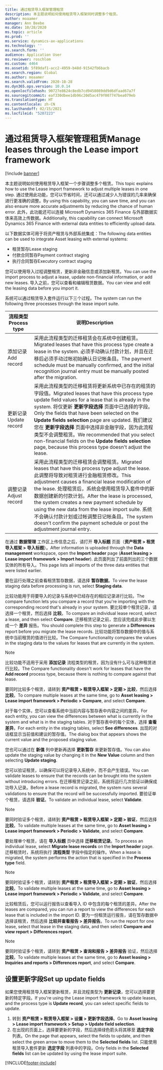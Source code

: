 ```yaml
---
title: 通过租赁导入框架管理租赁
description: 本主题说明如何使用租赁导入框架同时调整多个租赁。
author: moaamer
manager: Ann Beebe
ms.date: 10/28/2020
ms.topic: article
ms.prod: ''
ms.service: dynamics-ax-applications
ms.technology: ''
ms.search.form: ''
audience: Application User
ms.reviewer: roschlom
ms.custom: 4464
ms.assetid: 5f89daf1-acc2-4959-b48d-91542fb6bacb
ms.search.region: Global
ms.author: moaamer
ms.search.validFrom: 2020-10-28
ms.dyn365.ops.version: 10.0.14
ms.openlocfilehash: 90727e8624c8edb7cd9458089dd9d6dfaad67a7f
ms.sourcegitcommit: eaf330dbee1db96c20d5ac479f007747bea079eb
ms.translationtype: HT
ms.contentlocale: zh-CN
ms.lasthandoff: 02/15/2021
ms.locfileid: "5207223"
---
```

# <a name="manage-leases-through-the-lease-import-framework"></a><span data-ttu-id="defcd-103">通过租赁导入框架管理租赁</span><span class="sxs-lookup"><span data-stu-id="defcd-103">Manage leases through the Lease import framework</span></span>

[!include [banner](../includes/banner.md)]

<span data-ttu-id="defcd-104">本主题说明如何使用租赁导入框架一个步骤调整多个租赁。</span><span class="sxs-lookup"><span data-stu-id="defcd-104">This topic explains how to use the Lease import framework to adjust multiple leases in one step.</span></span> <span data-ttu-id="defcd-105">通过使用此功能，您可以节省时间，还可以通过减少人为错误的几率来确保进行更准确的调整。</span><span class="sxs-lookup"><span data-stu-id="defcd-105">By using this capability, you can save time, and you can also ensure more accurate adjustments by reducing the chance of human error.</span></span> <span data-ttu-id="defcd-106">此外，此功能还可以连接 Microsoft Dynamics 365 Finance 与外部数据实体来高效上传数据。</span><span class="sxs-lookup"><span data-stu-id="defcd-106">Additionally, this capability can connect Microsoft Dynamics 365 Finance with external data entities to efficiently upload data.</span></span>

<span data-ttu-id="defcd-107">以下数据实体可用于将资产租赁与外部系统集成：</span><span class="sxs-lookup"><span data-stu-id="defcd-107">The following data entities can be used to integrate Asset leasing with external systems:</span></span>

- <span data-ttu-id="defcd-108">租赁暂存</span><span class="sxs-lookup"><span data-stu-id="defcd-108">Lease staging</span></span>
- <span data-ttu-id="defcd-109">付款合同暂存</span><span class="sxs-lookup"><span data-stu-id="defcd-109">Payment contract staging</span></span>
- <span data-ttu-id="defcd-110">执行合同暂存</span><span class="sxs-lookup"><span data-stu-id="defcd-110">Executory contract staging</span></span>

<span data-ttu-id="defcd-111">您可以使用导入过程调整租赁，更新非金融信息或添加新租赁。</span><span class="sxs-lookup"><span data-stu-id="defcd-111">You can use the import process to adjust a lease, update non-financial information, or add new leases.</span></span> <span data-ttu-id="defcd-112">导入之前，您可以查看和编辑租赁数据。</span><span class="sxs-lookup"><span data-stu-id="defcd-112">You can view and edit the leasing data before you import it.</span></span>

<span data-ttu-id="defcd-113">系统可以通过租赁导入套件运行以下三个过程。</span><span class="sxs-lookup"><span data-stu-id="defcd-113">The system can run the following three processes through the lease import suite.</span></span>

| <span data-ttu-id="defcd-114">流程类型</span><span class="sxs-lookup"><span data-stu-id="defcd-114">Process type</span></span>  | <span data-ttu-id="defcd-115">说明</span><span class="sxs-lookup"><span data-stu-id="defcd-115">Description</span></span> |
|---------------|-------------|
| <span data-ttu-id="defcd-116">添加记录</span><span class="sxs-lookup"><span data-stu-id="defcd-116">Add record</span></span>    | <span data-ttu-id="defcd-117">采用此流程类型的迁移租赁会在系统中创建租赁。</span><span class="sxs-lookup"><span data-stu-id="defcd-117">Migrated leases that have this process type create a lease in the system.</span></span> <span data-ttu-id="defcd-118">必须手动确认付款计划，并且在迁移后必须手动过帐初始确认日记帐条目。</span><span class="sxs-lookup"><span data-stu-id="defcd-118">The payment schedule must be manually confirmed, and the initial recognition journal entry must be manually posted after the migration.</span></span> |
| <span data-ttu-id="defcd-119">更新记录</span><span class="sxs-lookup"><span data-stu-id="defcd-119">Update record</span></span> | <span data-ttu-id="defcd-120">采用此流程类型的迁移租赁将更新系统中已存在的租赁的字段值。</span><span class="sxs-lookup"><span data-stu-id="defcd-120">Migrated leases that have this process type update field values for a lease that is already in the system.</span></span> <span data-ttu-id="defcd-121">将仅更新 **更新字段选择** 页面中已选择的字段。</span><span class="sxs-lookup"><span data-stu-id="defcd-121">Only the fields that have been selected on the **Update fields selection** page are updated.</span></span> <span data-ttu-id="defcd-122">我们建议您在 **更新字段选择** 页面中选择非金融字段，因为此流程类型不会调整租赁。</span><span class="sxs-lookup"><span data-stu-id="defcd-122">We recommended that you select non-financial fields on the **Update fields selection** page, because this process type doesn't adjust the lease.</span></span> |
| <span data-ttu-id="defcd-123">调整记录</span><span class="sxs-lookup"><span data-stu-id="defcd-123">Adjust record</span></span> | <span data-ttu-id="defcd-124">采用此流程类型的迁移租赁会调整租赁。</span><span class="sxs-lookup"><span data-stu-id="defcd-124">Migrated leases that have this process type adjust the lease.</span></span> <span data-ttu-id="defcd-125">此调整将导致对租赁进行金融租赁修改。</span><span class="sxs-lookup"><span data-stu-id="defcd-125">This adjustment causes a financial lease modification of the lease.</span></span> <span data-ttu-id="defcd-126">处理租赁后，系统会使用租赁导入套件中的新数据创建新的付款计划。</span><span class="sxs-lookup"><span data-stu-id="defcd-126">After the lease is processed, the system creates a new payment schedule by using the new data from the lease import suite.</span></span> <span data-ttu-id="defcd-127">系统不会确认付款计划或过帐调整日记帐条目。</span><span class="sxs-lookup"><span data-stu-id="defcd-127">The system doesn't confirm the payment schedule or post the adjustment journal entry.</span></span> |

<span data-ttu-id="defcd-128">在通过 **数据管理** 工作区上传信息之后，请打开 **导入标题** 页面（**资产租赁 \> 租赁导入框架 \> 导入标题**）。</span><span class="sxs-lookup"><span data-stu-id="defcd-128">After information is uploaded through the **Data management** workspace, open the **Import header** page (**Asset leasing \> Lease import framework \> Import header**).</span></span> <span data-ttu-id="defcd-129">此页面列出了前面列出的三个数据实体的所有导入。</span><span class="sxs-lookup"><span data-stu-id="defcd-129">This page lists all imports of the three data entities that were listed earlier.</span></span>

<span data-ttu-id="defcd-130">要在运行处理之前查看租赁暂存数据，请选择 **暂存数据**。</span><span class="sxs-lookup"><span data-stu-id="defcd-130">To view the lease staging data before processing is run, select **Staging data**.</span></span>

<span data-ttu-id="defcd-131">比较功能用于将要导入的记录与系统中已经存在的相应记录进行比较。</span><span class="sxs-lookup"><span data-stu-id="defcd-131">The compare function lets you compare a record that you're importing with the corresponding record that's already in your system.</span></span> <span data-ttu-id="defcd-132">要比较单个租赁记录，请选择一个租赁，然后选择 **比较**。</span><span class="sxs-lookup"><span data-stu-id="defcd-132">To compare an individual lease record, select a lease, and then select **Compare**.</span></span> <span data-ttu-id="defcd-133">迁移租赁记录之前，您应该完成此步骤以生成一个 **差异** 报告。</span><span class="sxs-lookup"><span data-stu-id="defcd-133">You should complete this step to generate a **Differences** report before you migrate the lease records.</span></span> <span data-ttu-id="defcd-134">比较功能将暂存数据中的值与系统中当前租赁的值进行比较。</span><span class="sxs-lookup"><span data-stu-id="defcd-134">The Compare functionality compares the values in the staging data to the values for leases that are currently in the system.</span></span>

> [!NOTE]
> <span data-ttu-id="defcd-135">比较功能不适用于采用 **添加记录** 流程类型的租赁，因为没有什么可与这种租赁进行比较。</span><span class="sxs-lookup"><span data-stu-id="defcd-135">The Compare functionality doesn't work for leases that have the **Add record** process type, because there is nothing to compare against that lease.</span></span>
>
> <span data-ttu-id="defcd-136">要同时比较多个租赁，请转到 **资产租赁 \> 租赁导入框架 \> 定期 \> 比较**，然后选择 **比较**。</span><span class="sxs-lookup"><span data-stu-id="defcd-136">To compare multiple leases at the same time, go to **Asset leasing \> Lease import framework \> Periodic \> Compare**, and select **Compare**.</span></span>

<span data-ttu-id="defcd-137">对于每个实体，您可以查看系统中当前内容与暂存表中内容之间的差异。</span><span class="sxs-lookup"><span data-stu-id="defcd-137">For each entity, you can view the differences between what is currently in the system and what is in the staging tables.</span></span> <span data-ttu-id="defcd-138">对于暂存表中的每个实体，选择 **查看差异**。</span><span class="sxs-lookup"><span data-stu-id="defcd-138">For each entity in the staging tables, select **See differences**.</span></span> <span data-ttu-id="defcd-139">出现的对话框显示当前值和建议的暂存值。</span><span class="sxs-lookup"><span data-stu-id="defcd-139">The dialog box that appears shows the current value and the proposed staging value.</span></span>

<span data-ttu-id="defcd-140">您也可以通过在 **新值** 列中更新再选择 **更新暂存** 来更新暂存值。</span><span class="sxs-lookup"><span data-stu-id="defcd-140">You can also update the staging value by changing it in the **New Value** column and then selecting **Update staging**.</span></span>

<span data-ttu-id="defcd-141">您可以验证租赁，以确保可以将记录导入系统中，而不会产生错误。</span><span class="sxs-lookup"><span data-stu-id="defcd-141">You can validate leases to ensure that the records can be brought into the system without introducing errors.</span></span> <span data-ttu-id="defcd-142">在迁移租赁记录之前，系统将运行几次验证以确保成功导入记录。</span><span class="sxs-lookup"><span data-stu-id="defcd-142">Before a lease record is migrated, the system runs several validations to ensure that the record will be successfully imported.</span></span> <span data-ttu-id="defcd-143">要验证单个租赁，请选择 **验证**。</span><span class="sxs-lookup"><span data-stu-id="defcd-143">To validate an individual lease, select **Validate**.</span></span>

> [!NOTE]
> <span data-ttu-id="defcd-144">要同时验证多个租赁，请转到 **资产租赁 \> 租赁导入框架 \> 定期 \> 验证**，然后选择 **比较**。</span><span class="sxs-lookup"><span data-stu-id="defcd-144">To validate multiple leases at the same time, go to **Asset leasing \> Lease import framework \> Periodic \> Validate**, and select **Compare**.</span></span>

<span data-ttu-id="defcd-145">要处理单个租赁，请在 **导入标题** 页中选择 **迁移租赁记录**。</span><span class="sxs-lookup"><span data-stu-id="defcd-145">To process an individual lease, select **Migrate lease records** on the **Import header** page.</span></span> <span data-ttu-id="defcd-146">迁移租赁时，系统将执行 **流程类型** 字段中指定的操作。</span><span class="sxs-lookup"><span data-stu-id="defcd-146">When a lease is migrated, the system performs the action that is specified in the **Process type** field.</span></span>

> [!NOTE]
> <span data-ttu-id="defcd-147">要同时验证多个租赁，请转到 **资产租赁 \> 租赁导入框架 \> 定期 \> 验证**，然后选择 **比较**。</span><span class="sxs-lookup"><span data-stu-id="defcd-147">To validate multiple leases at the same time, go to **Asset leasing \> Lease import framework \> Periodic \> Validate**, and select **Compare**.</span></span>

<span data-ttu-id="defcd-148">比较租赁后，您可以运行报告以查看导入 ID 中包含的每个租赁的差异。</span><span class="sxs-lookup"><span data-stu-id="defcd-148">After the leases are compared, you can run a report to view the differences for each lease that is included in the import ID.</span></span> <span data-ttu-id="defcd-149">要为一份租赁运行报告，请在暂存数据中选择该租赁，然后选择 **比较并查看报告 \> 差异报告**。</span><span class="sxs-lookup"><span data-stu-id="defcd-149">To run the report for one lease, select that lease in the staging data, and then select **Compare and view report \> Differences report**.</span></span>

> [!NOTE]
> <span data-ttu-id="defcd-150">要同时验证多个租赁，请转到 **资产租赁 \> 查询和报告 \> 差异报告**  验证，然后选择 **比较**。</span><span class="sxs-lookup"><span data-stu-id="defcd-150">To validate multiple leases at the same time, go to **Asset leasing \> Inquiries and reports \> Differences report**, and select **Compare**.</span></span>

## <a name="set-up-update-fields"></a><span data-ttu-id="defcd-151">设置更新字段</span><span class="sxs-lookup"><span data-stu-id="defcd-151">Set up update fields</span></span>

<span data-ttu-id="defcd-152">如果您使用租赁导入框架更新租赁，并且流程类型为 **更新记录**，您可以选择要更新的特定字段。</span><span class="sxs-lookup"><span data-stu-id="defcd-152">If you're using the Lease import framework to update leases, and the process type is **Update record**, you can select specific fields to update.</span></span>

1. <span data-ttu-id="defcd-153">转到 **资产租赁 \> 租赁导入框架 \> 设置 \> 更新字段选择**。</span><span class="sxs-lookup"><span data-stu-id="defcd-153">Go to **Asset leasing \> Lease import framework \> Setup \> Update field selection**.</span></span>
2. <span data-ttu-id="defcd-154">在出现的页面上，选择要更新的字段，然后选择绿色箭头将其移至 **选定字段** 列表。</span><span class="sxs-lookup"><span data-stu-id="defcd-154">On the page that appears, select the fields to update, and then select the green arrow to move them to the **Selected fields** list.</span></span> <span data-ttu-id="defcd-155">只能使用租赁导入套件更新 **选定字段** 列表中的字段。</span><span class="sxs-lookup"><span data-stu-id="defcd-155">Only fields in the **Selected fields** list can be updated by using the lease import suite.</span></span>


[!INCLUDE[footer-include](../../includes/footer-banner.md)]
